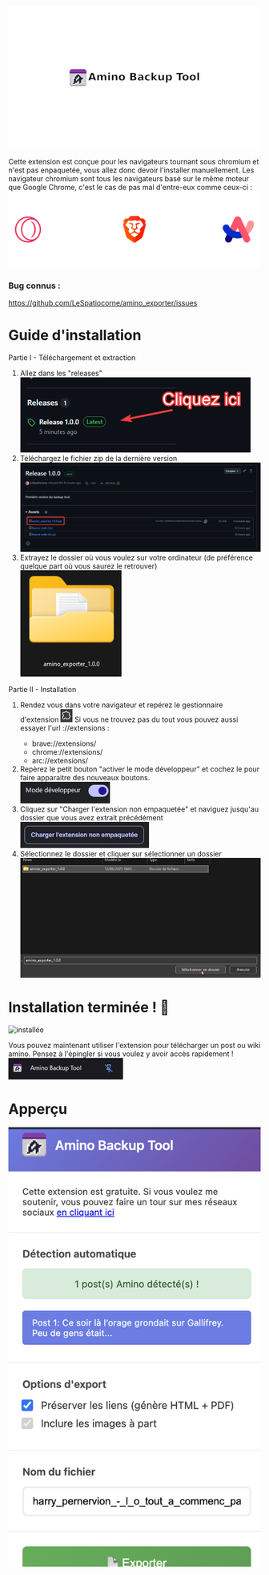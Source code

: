 ![Titre](media/title.png)

Cette extension est conçue pour les navigateurs tournant sous chromium et n'est pas enpaquetée, vous allez donc devoir l'installer manuellement.
Les navigateur chromium sont tous les navigateurs basé sur le même moteur que Google Chrome, c'est le cas de pas mal d'entre-eux comme ceux-ci :
![chromium](media/chromium.png)

### Bug connus :
https://github.com/LeSpatiocorne/amino_exporter/issues

# Guide d'installation
Partie I - Téléchargement et extraction
1. Allez dans les "releases"  
![releases](media/release_open.png)
2. Téléchargez le fichier zip de la dernière version  
![zip_dl](media/zip_dl.png)
3. Extrayez le dossier où vous voulez sur votre ordinateur (de préférence quelque part où vous saurez le retrouver)  
![extract](media/extract.png)

Partie II - Installation
1. Rendez vous dans votre navigateur et repérez le gestionnaire d'extension ![ext_icon](media/extension_icon.png)
  Si vous ne trouvez pas du tout vous pouvez aussi essayer l'url <navigateur>://extensions :
    * brave://extensions/
    * chrome://extensions/
    * arc://extensions/
2. Repèrez le petit bouton "activer le mode développeur" et cochez le pour faire apparaitre des nouveaux boutons.  
![dev](media/mode_dev.png)
3. Cliquez sur "Charger l'extension non empaquetée" et naviguez jusqu'au dossier que vous avez extrait précédément  
![charger_ext](media/charger_ext.png)
4. Sélectionnez le dossier et cliquer sur sélectionner un dossier  
![selection_extension](media/selection_extension.png)

# Installation terminée ! 🎉  
![installée](media/installée.png)

Vous pouvez maintenant utiliser l'extension pour télécharger un post ou wiki amino. 
Pensez à l'épingler si vous voulez y avoir accès rapidement !  
![pin](media/pin.png)

# Apperçu
![app_preview](media/app_preview.png)
